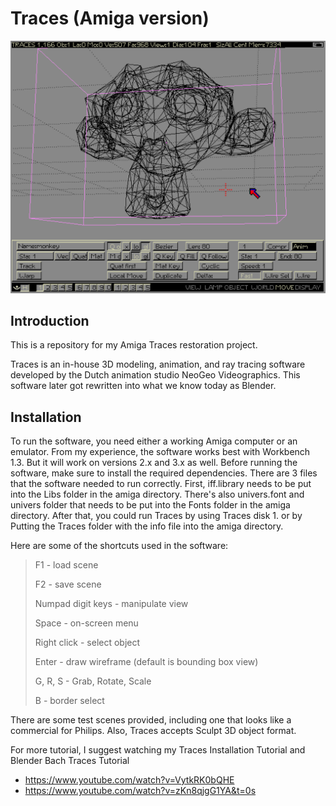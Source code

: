 # Traces (Amiga version)

![banner](./traces.png)

## Introduction
 This is a repository for my Amiga Traces restoration project.
 
Traces is an in-house 3D modeling, animation, and ray tracing software developed by the Dutch animation studio NeoGeo Videographics. This software later got rewritten into what we know today as Blender.

## Installation
To run the software, you need either a working Amiga computer or an emulator. From my experience, the software works best with Workbench 1.3. But it will work on versions 2.x and 3.x as well. Before running the software, make sure to install the required dependencies. There are 3 files that the software needed to run correctly. First, iff.library needs to be put into the Libs folder in the amiga directory. There's also univers.font and univers folder that needs to be put into the Fonts folder in the amiga directory. After that, you could run Traces by using Traces disk 1. or by Putting the Traces folder with the info file into the amiga directory.

Here are some of the shortcuts used in the software:

>F1 - load scene
>
>F2 - save scene
>
>Numpad digit keys - manipulate view
>
>Space - on-screen menu
>
>Right click - select object
>
>Enter - draw wireframe (default is bounding box view)
>
>G, R, S - Grab, Rotate, Scale
>
>B - border select

There are some test scenes provided, including one that looks like a commercial for Philips. Also, Traces accepts Sculpt 3D object format.

For more tutorial, I suggest watching my Traces Installation Tutorial and Blender Bach Traces Tutorial

- https://www.youtube.com/watch?v=VytkRK0bQHE
- https://www.youtube.com/watch?v=zKn8qjgG1YA&t=0s
